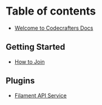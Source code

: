 # Table of contents

* [Welcome to Codecrafters Docs](README.md)

## Getting Started

* [How to Join](getting-started/publish-your-docs.md)

## Plugins

* [Filament API Service](plugins/filament-api-service.md)
